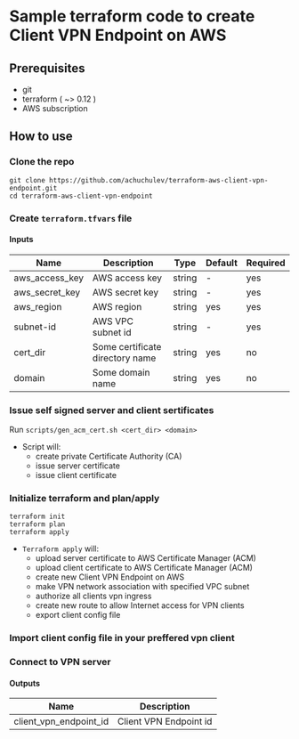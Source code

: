 # Sample terraform code to create Client VPN Endpoint on AWS

## Prerequisites

- git
- terraform ( ~> 0.12 )
- AWS subscription

## How to use

### Clone the repo

```
git clone https://github.com/achuchulev/terraform-aws-client-vpn-endpoint.git
cd terraform-aws-client-vpn-endpoint
```

### Create `terraform.tfvars` file

#### Inputs

| Name  |	Description |	Type |  Default |	Required
| ----- | ----------- | ---- |  ------- | --------
| aws_access_key   | AWS access key | string  | -   | yes
| aws_secret_key   | AWS secret key | string  | -   | yes
| aws_region       | AWS region     | string  | yes | yes
| subnet-id   | AWS VPC subnet id | string  | -   | yes
| cert_dir | Some certificate directory name     | string  | yes | no
| domain | Some domain name     | string  | yes | no

### Issue self signed server and client sertificates

Run `scripts/gen_acm_cert.sh <cert_dir> <domain>`

- Script will:
  - create private Certificate Authority (CA)
  - issue server certificate
  - issue client certificate

### Initialize terraform and plan/apply

```
terraform init
terraform plan
terraform apply
```

- `Terraform apply` will:
  - upload server certificate to AWS Certificate Manager (ACM)
  - upload client certificate to AWS Certificate Manager (ACM)
  - create new Client VPN Endpoint on AWS 
  - make VPN network association with specified VPC subnet
  - authorize all clients vpn ingress
  - create new route to allow Internet access for VPN clients
  - export client config file

### Import client config file in your preffered vpn client

### Connect to VPN server

  #### Outputs

| Name  |	Description 
| ----- | ----------- 
| client_vpn_endpoint_id | Client VPN Endpoint id
